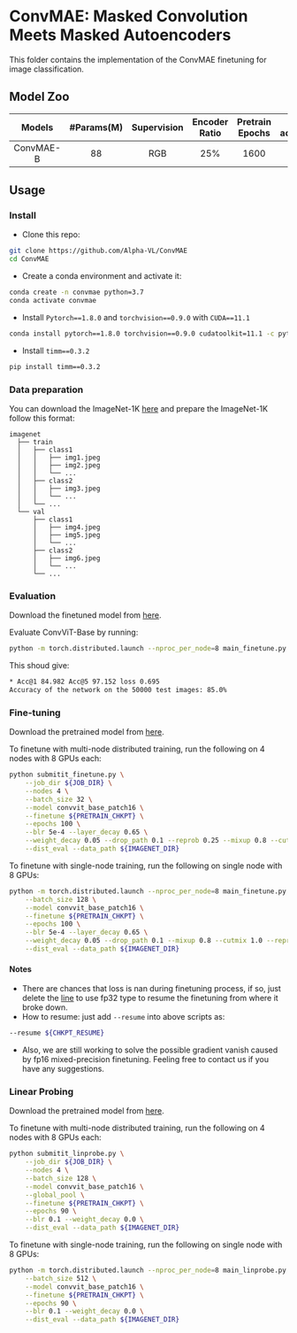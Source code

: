 # ConvMAE: Masked Convolution Meets Masked Autoencoders

This folder contains the implementation of the ConvMAE finetuning for image classification.

## Model Zoo

| Models | #Params(M) | Supervision | Encoder Ratio | Pretrain Epochs | FT acc@1(%) | FT logs/weights |
| :---: | :---: | :---: | :---: | :---: | :---: | :---: |
| ConvMAE-B | 88 | RGB | 25% | 1600 | 85.0 | [log](https://drive.google.com/file/d/1nzAOD5UR3b9QqwD2vMMz0Bx3170sypuy/view?usp=sharing)/[weight](https://drive.google.com/file/d/19F6vQUlITpzNLvXLKi5NRxRLOmKRxqFi/view?usp=sharing) |

## Usage

### Install
- Clone this repo:

```bash
git clone https://github.com/Alpha-VL/ConvMAE
cd ConvMAE
```

- Create a conda environment and activate it:
```bash
conda create -n convmae python=3.7
conda activate convmae
```

- Install `Pytorch==1.8.0` and `torchvision==0.9.0` with `CUDA==11.1`

```bash
conda install pytorch==1.8.0 torchvision==0.9.0 cudatoolkit=11.1 -c pytorch -c conda-forge
```

- Install `timm==0.3.2`

```bash
pip install timm==0.3.2
```

### Data preparation

You can download the ImageNet-1K [here](https://image-net.org) and prepare the ImageNet-1K follow this format:

```tree data
imagenet
  ├── train
  │   ├── class1
  │   │   ├── img1.jpeg
  │   │   ├── img2.jpeg
  │   │   └── ...
  │   ├── class2
  │   │   ├── img3.jpeg
  │   │   └── ...
  │   └── ...
  └── val
      ├── class1
      │   ├── img4.jpeg
      │   ├── img5.jpeg
      │   └── ...
      ├── class2
      │   ├── img6.jpeg
      │   └── ...
      └── ...
```
### Evaluation

Download the finetuned model from [here](https://drive.google.com/file/d/19F6vQUlITpzNLvXLKi5NRxRLOmKRxqFi/view?usp=sharing).

Evaluate ConvViT-Base by running:

```bash
python -m torch.distributed.launch --nproc_per_node=8 main_finetune.py --batch_size 128 --model convvit_base_patch16 --resume ${FINETUNE_CHKPT} --dist_eval --data_path ${IMAGENET_DIR} --eval
``` 

This shoud give:

```bash
* Acc@1 84.982 Acc@5 97.152 loss 0.695
Accuracy of the network on the 50000 test images: 85.0%
```

### Fine-tuning
Download the pretrained model from [here](https://drive.google.com/file/d/1AEPivXw0A0b_m5EwEi6fg2pOAoDr8C31/view?usp=sharing).

To finetune with multi-node distributed training, run the following on 4 nodes with 8 GPUs each:
```bash
python submitit_finetune.py \
    --job_dir ${JOB_DIR} \
    --nodes 4 \
    --batch_size 32 \
    --model convvit_base_patch16 \
    --finetune ${PRETRAIN_CHKPT} \
    --epochs 100 \
    --blr 5e-4 --layer_decay 0.65 \
    --weight_decay 0.05 --drop_path 0.1 --reprob 0.25 --mixup 0.8 --cutmix 1.0 \
    --dist_eval --data_path ${IMAGENET_DIR}
```

To finetune with single-node training, run the following on single node with 8 GPUs:
```bash
python -m torch.distributed.launch --nproc_per_node=8 main_finetune.py \
    --batch_size 128 \
    --model convvit_base_patch16 \
    --finetune ${PRETRAIN_CHKPT} \
    --epochs 100 \
    --blr 5e-4 --layer_decay 0.65 \
    --weight_decay 0.05 --drop_path 0.1 --mixup 0.8 --cutmix 1.0 --reprob 0.25 \
    --dist_eval --data_path ${IMAGENET_DIR}
```
#### Notes
- There are chances that loss is nan during finetuning process, if so, just delete the [line](https://github.com/Alpha-VL/ConvMAE/blob/53d56ad2388665bf86e0e029aa3f424e709a6652/engine_finetune.py#L55) to use fp32 type to resume the finetuning from where it broke down.
- How to resume: just add `--resume` into above scripts as:
```bash
--resume ${CHKPT_RESUME}
```
- Also, we are still working to solve the possible gradient vanish caused by fp16 mixed-precision finetuning. Feeling free to contact us if you have any suggestions.

### Linear Probing
Download the pretrained model from [here](https://drive.google.com/file/d/1AEPivXw0A0b_m5EwEi6fg2pOAoDr8C31/view?usp=sharing).

To finetune with multi-node distributed training, run the following on 4 nodes with 8 GPUs each:
```bash
python submitit_linprobe.py \
    --job_dir ${JOB_DIR} \
    --nodes 4 \
    --batch_size 128 \
    --model convvit_base_patch16 \
    --global_pool \
    --finetune ${PRETRAIN_CHKPT} \
    --epochs 90 \
    --blr 0.1 --weight_decay 0.0 \
    --dist_eval --data_path ${IMAGENET_DIR}
```

To finetune with single-node training, run the following on single node with 8 GPUs:
```bash
python -m torch.distributed.launch --nproc_per_node=8 main_linprobe.py \
    --batch_size 512 \
    --model convvit_base_patch16 \
    --finetune ${PRETRAIN_CHKPT} \
    --epochs 90 \
    --blr 0.1 --weight_decay 0.0 \
    --dist_eval --data_path ${IMAGENET_DIR}
```
